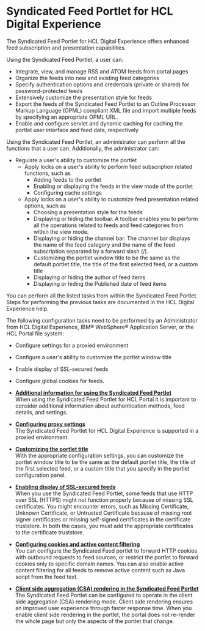# Syndicated Feed Portlet for HCL Digital Experience

The Syndicated Feed Portlet for HCL Digital Experience offers enhanced feed subscription and presentation capabilities.

Using the Syndicated Feed Portlet, a user can:

-   Integrate, view, and manage RSS and ATOM feeds from portal pages
-   Organize the feeds into new and existing feed categories
-   Specify authentication options and credentials \(private or shared\) for password-protected feeds
-   Extensively customize the presentation style for feeds
-   Export the feeds of the Syndicated Feed Portlet to an Outline Processor Markup Language \(OPML\) compliant XML file and import multiple feeds by specifying an appropriate OPML URL.
-   Enable and configure servlet and dynamic caching for caching the portlet user interface and feed data, respectively

Using the Syndicated Feed Portlet, an administrator can perform all the functions that a user can. Additionally, the administrator can:

-   Regulate a user's ability to customize the portlet
    -   Apply locks on a user's ability to perform feed subscription related functions, such as
        -   Adding feeds to the portlet
        -   Enabling or displaying the feeds in the view mode of the portlet
        -   Configuring cache settings
    -   Apply locks on a user's ability to customize feed presentation related options, such as
        -   Choosing a presentation style for the feeds
        -   Displaying or hiding the toolbar. A toolbar enables you to perform all the operations related to feeds and feed categories from within the view mode.
        -   Displaying or hiding the channel bar. The channel bar displays the name of the feed category and the name of the feed subscription separated by a forward slash \(/\).
        -   Customizing the portlet window title to be the same as the default portlet title, the title of the first selected feed, or a custom title
        -   Displaying or hiding the author of feed items
        -   Displaying or hiding the Published date of feed items

You can perform all the listed tasks from within the Syndicated Feed Portlet. Steps for performing the previous tasks are documented in the HCL Digital Experience help.

The following configuration tasks need to be performed by an Administrator from HCL Digital Experience, IBM® WebSphere® Application Server, or the HCL Portal file system:

-   Configure settings for a proxied environment
-   Configure a user's ability to customize the portlet window title
-   Enable display of SSL-secured feeds
-   Configure global cookies for feeds.

-   **[Additional information for using the Syndicated Feed Portlet](../admin-system/ic_syndfeed_use.md)**  
When using the Syndicated Feed Portlet for HCL Portal it is important to consider additional information about authentication methods, feed details, and settings.
-   **[Configuring proxy settings](../admin-system/ic_syndfeed_proxy.md)**  
The Syndicated Feed Portlet for HCL Digital Experience is supported in a proxied environment.
-   **[Customizing the portlet title](../admin-system/ic_syndfeed_title.md)**  
With the appropriate configuration settings, you can customize the portlet window title to be the same as the default portlet title, the title of the first selected feed, or a custom title that you specify in the portlet configuration panel.
-   **[Enabling display of SSL-secured feeds](../admin-system/ic_syndfeed_sslfeeds.md)**  
When you use the Syndicated Feed Portlet, some feeds that use HTTP over SSL \(HTTPS\) might not function properly because of missing SSL certificates. You might encounter errors, such as Missing Certificate, Unknown Certificate, or Untrusted Certificate because of missing root signer certificates or missing self-signed certificates in the certificate truststore. In both the cases, you must add the appropriate certificates to the certificate truststore.
-   **[Configuring cookies and active content filtering](../admin-system/ic_syndfeed_cookie.md)**  
You can configure the Syndicated Feed portlet to forward HTTP cookies with outbound requests to feed sources, or restrict the portlet to forward cookies only to specific domain names. You can also enable active content filtering for all feeds to remove active content such as Java script from the feed text.
-   **[Client side aggregation \(CSA\) rendering in the Syndicated Feed Portlet](../admin-system/ic_syndfeed_csr.md)**  
The Syndicated Feed Portlet can be configured to operate in the client side aggregation \(CSA\) rendering mode. Client side rendering ensures an improved user experience through faster response time. When you enable client side rendering in the portlet, the portal does not re-render the whole page but only the aspects of the portlet that change.


